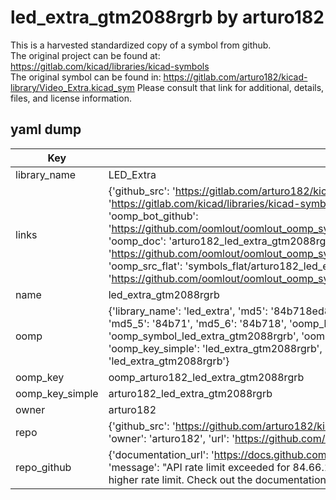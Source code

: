 # led_extra_gtm2088rgrb by arturo182  
This is a harvested standardized copy of a symbol from github.  
The original project can be found at:  
https://gitlab.com/kicad/libraries/kicad-symbols  
The original symbol can be found in:
https://gitlab.com/arturo182/kicad-library/Video_Extra.kicad_sym
Please consult that link for additional, details, files, and license information.  
## yaml dump  
| Key | Value |  
| --- | --- |  
| library_name | LED_Extra |  
| links | {'github_src': 'https://gitlab.com/arturo182/kicad-library/Video_Extra.kicad_sym', 'github_src_repo': 'https://gitlab.com/kicad/libraries/kicad-symbols', 'oomp_bot': 'arturo182_led_extra_gtm2088rgrb/working', 'oomp_bot_github': 'https://github.com/oomlout/oomlout_oomp_symbol_bot/tree/main/arturo182_led_extra_gtm2088rgrb/working', 'oomp_doc': 'arturo182_led_extra_gtm2088rgrb/working', 'oomp_doc_github': 'https://github.com/oomlout/oomlout_oomp_symbol_doc/tree/main/arturo182_led_extra_gtm2088rgrb/working', 'oomp_src_flat': 'symbols_flat/arturo182_led_extra_gtm2088rgrb/working', 'oomp_src_flat_github': 'https://github.com/oomlout/oomlout_oomp_symbol_src/tree/main/arturo182_led_extra_gtm2088rgrb/working'} |  
| name | led_extra_gtm2088rgrb |  
| oomp | {'library_name': 'led_extra', 'md5': '84b718ed8211d02306d3b7d8f67ebcf3', 'md5_10': '84b718ed82', 'md5_5': '84b71', 'md5_6': '84b718', 'oomp_key': 'oomp_led_extra_gtm2088rgrb', 'oomp_key_extra': 'oomp_symbol_led_extra_gtm2088rgrb', 'oomp_key_full': 'oomp_symbol_led_extra_gtm2088rgrb_84b718', 'oomp_key_simple': 'led_extra_gtm2088rgrb', 'owner_name': 'arturo182', 'symbol_name': 'led_extra_gtm2088rgrb'} |  
| oomp_key | oomp_arturo182_led_extra_gtm2088rgrb |  
| oomp_key_simple | arturo182_led_extra_gtm2088rgrb |  
| owner | arturo182 |  
| repo | {'github_src': 'https://github.com/arturo182/kicad-library/Video_Extra.kicad_sym', 'name': 'kicad-library', 'owner': 'arturo182', 'url': 'https://github.com/arturo182/kicad-library'} |  
| repo_github | {'documentation_url': 'https://docs.github.com/rest/overview/resources-in-the-rest-api#rate-limiting', 'message': "API rate limit exceeded for 84.66.173.59. (But here's the good news: Authenticated requests get a higher rate limit. Check out the documentation for more details.)"} |  

